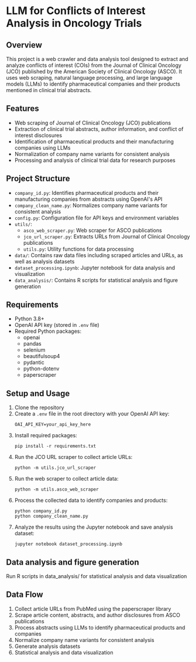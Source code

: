 # LLM for Conflicts of Interest Analysis in Oncology Trials

## Overview
This project is a web crawler and data analysis tool designed to extract and analyze conflicts of interest (COIs) from the Journal of Clinical Oncology (JCO) published by the American Society of Clinical Oncology (ASCO). It uses web scraping, natural language processing, and large language models (LLMs) to identify pharmaceutical companies and their products mentioned in clinical trial abstracts.

## Features
- Web scraping of Journal of Clinical Oncology (JCO) publications
- Extraction of clinical trial abstracts, author information, and conflict of interest disclosures
- Identification of pharmaceutical products and their manufacturing companies using LLMs
- Normalization of company name variants for consistent analysis
- Processing and analysis of clinical trial data for research purposes

## Project Structure
- `company_id.py`: Identifies pharmaceutical products and their manufacturing companies from abstracts using OpenAI's API
- `company_clean_name.py`: Normalizes company name variants for consistent analysis
- `config.py`: Configuration file for API keys and environment variables
- `utils/`:
  - `asco_web_scraper.py`: Web scraper for ASCO publications
  - `jco_url_scraper.py`: Extracts URLs from Journal of Clinical Oncology publications
  - `utils.py`: Utility functions for data processing
- `data/`: Contains raw data files including scraped articles and URLs, as well as analysis datasets
- `dataset_processing.ipynb`: Jupyter notebook for data analysis and visualization
- `data_analysis/`: Contains R scripts for statistical analysis and figure generation

## Requirements
- Python 3.8+
- OpenAI API key (stored in `.env` file)
- Required Python packages:
  - openai
  - pandas
  - selenium
  - beautifulsoup4
  - pydantic
  - python-dotenv
  - paperscraper

## Setup and Usage
1. Clone the repository
2. Create a `.env` file in the root directory with your OpenAI API key:
   ```
   OAI_API_KEY=your_api_key_here
   ```
3. Install required packages:
   ```
   pip install -r requirements.txt
   ```
4. Run the JCO URL scraper to collect article URLs:
   ```
   python -m utils.jco_url_scraper
   ```
5. Run the web scraper to collect article data:
   ```
   python -m utils.asco_web_scraper
   ```
6. Process the collected data to identify companies and products:
   ```
   python company_id.py
   python company_clean_name.py
   ```
7. Analyze the results using the Jupyter notebook and save analysis dataset:
   ```
   jupyter notebook dataset_processing.ipynb
   ```

## Data analysis and figure generation
Run R scripts in data_analysis/ for statistical analysis and data visualization 

## Data Flow
1. Collect article URLs from PubMed using the paperscraper library
2. Scrape article content, abstracts, and author disclosures from ASCO publications
3. Process abstracts using LLMs to identify pharmaceutical products and companies
4. Normalize company name variants for consistent analysis
5. Generate analysis datasets 
6. Statistical analysis and data visualization 
